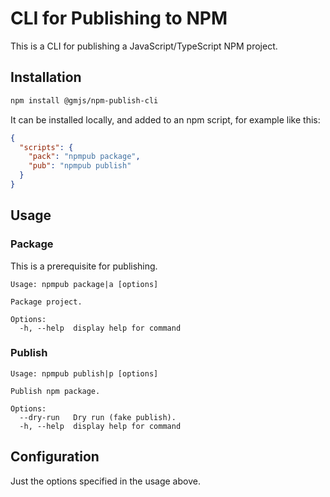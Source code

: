 # CLI for Publishing to NPM

This is a CLI for publishing a JavaScript/TypeScript NPM project.

## Installation

```bash
npm install @gmjs/npm-publish-cli
```

It can be installed locally, and added to an npm script, for example like this:

```json
{
  "scripts": {
    "pack": "npmpub package",
    "pub": "npmpub publish"
  }
}
```

## Usage

### Package

This is a prerequisite for publishing.

```
Usage: npmpub package|a [options]

Package project.

Options:
  -h, --help  display help for command
```

### Publish

```
Usage: npmpub publish|p [options]

Publish npm package.

Options:
  --dry-run   Dry run (fake publish).
  -h, --help  display help for command
```

## Configuration

Just the options specified in the usage above.
